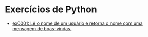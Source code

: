 # Exercícios de Python

- [ex0001: Lê o nome de um usuário e retorna o nome com uma mensagem de boas-vindas.](ex0001_boasVindas.py)

